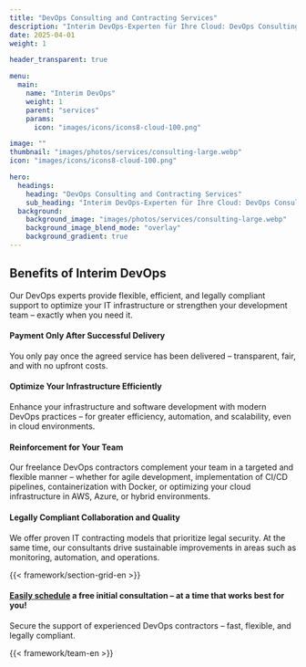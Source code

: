 ```yaml
---
title: "DevOps Consulting and Contracting Services"
description: "Interim DevOps-Experten für Ihre Cloud: DevOps Consulting für mehr Agilität & Effizienz – mit erfahrenen Contractors auf freiberuflicher Basis."
date: 2025-04-01
weight: 1

header_transparent: true

menu:
  main:
    name: "Interim DevOps"
    weight: 1
    parent: "services"
    params:
      icon: "images/icons/icons8-cloud-100.png"

image: ""
thumbnail: "images/photos/services/consulting-large.webp"
icon: "images/icons/icons8-cloud-100.png"

hero:
  headings:
    heading: "DevOps Consulting and Contracting Services"
    sub_heading: "Interim DevOps-Experten für Ihre Cloud: DevOps Consulting für mehr Agilität & Effizienz – mit erfahrenen Contractors auf freiberuflicher Basis."
  background:
    background_image: "images/photos/services/consulting-large.webp"
    background_image_blend_mode: "overlay"
    background_gradient: true
---
```


## Benefits of Interim DevOps
Our DevOps experts provide flexible, efficient, and legally compliant support to optimize your IT infrastructure or strengthen your development team – exactly when you need it.

#### <i class="fas fa-check mr-1 primary-color"></i> Payment Only After Successful Delivery
You only pay once the agreed service has been delivered – transparent, fair, and with no upfront costs.
#### <i class="fas fa-check mr-1 primary-color"></i> Optimize Your Infrastructure Efficiently
Enhance your infrastructure and software development with modern DevOps practices – for greater efficiency, automation, and scalability, even in cloud environments.
#### <i class="fas fa-check mr-1 primary-color"></i> Reinforcement for Your Team
Our freelance DevOps contractors complement your team in a targeted and flexible manner – whether for agile development, implementation of CI/CD pipelines, containerization with Docker, or optimizing your cloud infrastructure in AWS, Azure, or hybrid environments.
#### <i class="fas fa-check mr-1 primary-color"></i> Legally Compliant Collaboration and Quality
We offer proven IT contracting models that prioritize legal security. At the same time, our consultants drive sustainable improvements in areas such as monitoring, automation, and operations.

{{< framework/section-grid-en >}}

#### <a href="https://calendly.com/customer-ci-cloud/cirro-cloud-consulting">Easily schedule</a> a free initial consultation – at a time that works best for you!
Secure the support of experienced DevOps contractors – fast, flexible, and legally compliant.

{{< framework/team-en >}}
